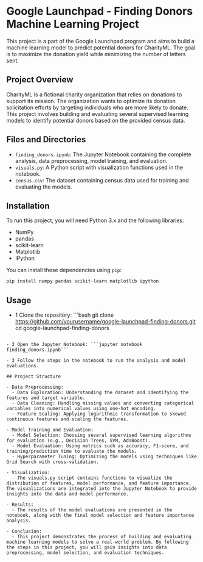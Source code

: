 # Google Launchpad - Finding Donors Machine Learning Project

This project is a part of the Google Launchpad program and aims to build a machine learning model to predict potential donors for CharityML. The goal is to maximize the donation yield while minimizing the number of letters sent.

## Project Overview

CharityML is a fictional charity organization that relies on donations to support its mission. The organization wants to optimize its donation solicitation efforts by targeting individuals who are more likely to donate. This project involves building and evaluating several supervised learning models to identify potential donors based on the provided census data.

## Files and Directories

- `finding_donors.ipynb`: The Jupyter Notebook containing the complete analysis, data preprocessing, model training, and evaluation.
- `visuals.py`: A Python script with visualization functions used in the notebook.
- `census.csv`: The dataset containing census data used for training and evaluating the models.

## Installation

To run this project, you will need Python 3.x and the following libraries:

- NumPy
- pandas
- scikit-learn
- Matplotlib
- IPython

You can install these dependencies using `pip`:

```bash
pip install numpy pandas scikit-learn matplotlib ipython
```

## Usage

- 1 Clone the repository: ```bash
git clone https://github.com/yourusername/google-launchpad-finding-donors.git
cd google-launchpad-finding-donors
```

- 2 Open the Jupyter Notebook: ```jupyter notebook finding_donors.ipynb```

- 3 Follow the steps in the notebook to run the analysis and model evaluations.

## Project Structure

- Data Preprocessing:
  - Data Exploration: Understanding the dataset and identifying the features and target variable.
  - Data Cleaning: Handling missing values and converting categorical variables into numerical values using one-hot encoding.
  - Feature Scaling: Applying logarithmic transformation to skewed continuous features and scaling the features.
    
- Model Training and Evaluation:
  - Model Selection: Choosing several supervised learning algorithms for evaluation (e.g., Decision Trees, SVM, AdaBoost).
  - Model Evaluation: Using metrics such as accuracy, F1-score, and training/prediction time to evaluate the models.
  - Hyperparameter Tuning: Optimizing the models using techniques like Grid Search with cross-validation.
 
- Visualization:
  - The visuals.py script contains functions to visualize the distribution of features, model performance, and feature importance. The visualizations are integrated into the Jupyter Notebook to provide   insights into the data and model performance.

- Results:
  - The results of the model evaluations are presented in the notebook, along with the final model selection and feature importance analysis.

- Conclusion:
  - This project demonstrates the process of building and evaluating machine learning models to solve a real-world problem. By following the steps in this project, you will gain insights into data preprocessing, model selection, and evaluation techniques.
